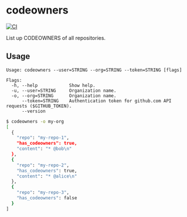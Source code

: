 # codeowners

[![CI](https://github.com/winebarrel/codeowners/actions/workflows/ci.yml/badge.svg)](https://github.com/winebarrel/codeowners/actions/workflows/ci.yml)

List up CODEOWNERS of all repositories.

## Usage

```
Usage: codeowners --user=STRING --org=STRING --token=STRING [flags]

Flags:
  -h, --help            Show help.
  -u, --user=STRING     Organization name.
  -o, --org=STRING      Organization name.
      --token=STRING    Authentication token for github.com API requests ($GITHUB_TOKEN).
      --version
```

```sh
$ codeowners -o my-org
[
  {
    "repo": "my-repo-1",
    "has_codeowners": true,
    "content": "* @bob\n"
  },
  {
    "repo": "my-repo-2",
    "has_codeowners": true,
    "content": "* @alice\n"
  },
  {
    "repo": "my-repo-3",
    "has_codeowners": false
  }
]
```

